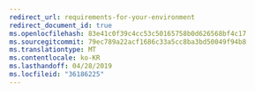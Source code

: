 ```yaml
---
redirect_url: requirements-for-your-environment
redirect_document_id: true
ms.openlocfilehash: 83e41c0f39c4cc53c50165758b0d626568bf4c17
ms.sourcegitcommit: 79ec789a22acf1686c33a5cc8ba3bd50049f94b8
ms.translationtype: MT
ms.contentlocale: ko-KR
ms.lasthandoff: 04/28/2019
ms.locfileid: "36186225"
---
```

